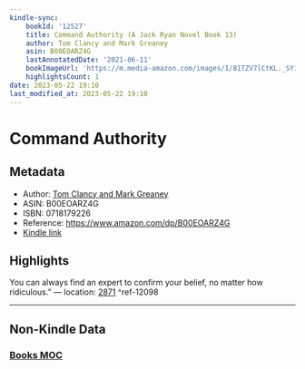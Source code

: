 ```yaml
---
kindle-sync:
    bookId: '12527'
    title: Command Authority (A Jack Ryan Novel Book 13)
    author: Tom Clancy and Mark Greaney
    asin: B00EOARZ4G
    lastAnnotatedDate: '2021-06-11'
    bookImageUrl: 'https://m.media-amazon.com/images/I/81TZV7lCtKL._SY160.jpg'
    highlightsCount: 1
date: 2023-05-22 19:10
last_modified_at: 2023-05-22 19:10
---
```


# Command Authority

## Metadata

-   Author: [Tom Clancy and Mark Greaney](https://www.amazon.comundefined)
-   ASIN: B00EOARZ4G
-   ISBN: 0718179226
-   Reference: https://www.amazon.com/dp/B00EOARZ4G
-   [Kindle link](kindle://book?action=open&asin=B00EOARZ4G)

## Highlights

You can always find an expert to confirm your belief, no matter how ridiculous." — location: [2871](kindle://book?action=open&asin=B00EOARZ4G&location=2871) ^ref-12098

---

## Non-Kindle Data

### [Books MOC](Books%20MOC.md)
